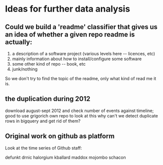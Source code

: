 # Ideas for further data analysis

## Could we build a 'readme' classifier that gives us an idea of whether a given repo readme is actually:
	
1. a description of a software project (various levels here -- licences, etc)
2. mainly information about how to install/configure some software
3. some other kind of repo -- book, etc
4. junk/nothing

So we don't try to find the topic of the readme, only what kind of read me it is. 


## the duplication during 2012

download august-sept 2012 and check number of events against timeline;
good to use grigorich own repo to look at this
why can't we detect duplicate rows in bigquery and get rid of them?

## Original work on github as platform

Look at the time series of Github staff:

defunkt
drnic
halorgium
kballard
maddox
mojombo
schacon

